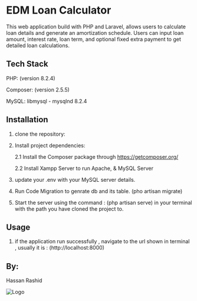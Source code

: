 
# EDM Loan Calculator

This web application build with PHP and Laravel,  allows users to calculate loan details and generate an amortization schedule. 
Users can input loan amount, interest rate, loan term, and optional fixed extra payment to get detailed loan calculations.

## Tech Stack

PHP: (version 8.2.4)

Composer: (version 2.5.5)

MySQL:  libmysql - mysqlnd 8.2.4

## Installation
1) clone the repository:
2) Install project dependencies:

    2.1 Install the Composer package through https://getcomposer.org/

    2.2 Install Xampp Server to run Apache, & MySQL Server

3) update your .env with your MySQL server details.
4) Run Code Migration to genrate db and its table. (pho artisan migrate)
5) Start the server using the command : (php artisan serve) in your terminal with the path you have cloned the project to.



## Usage

1) if the application run successfully , navigate to the url shown in terminal , usually it is : (http://localhost:8000)
## By:

Hassan Rashid 

![Logo](https://media.licdn.com/dms/image/D4D03AQGEXvzpVX1qbQ/profile-displayphoto-shrink_400_400/0/1658406857229?e=1689206400&v=beta&t=ickpa50JeGMjtaRL6gGCB7V7v0CSmmqKVswtMAKobZA)

